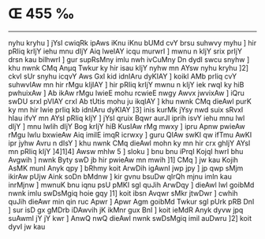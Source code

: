 # Œ 455 ‰
---
nyhu kryhu ] jYsI cwiqRk ipAws iKnu iKnu bUMd cvY brsu suhwvy myhu ] hir
pRIiq krIjY iehu mnu dIjY Aiq lweIAY icqu murwrI ] mwnu n kIjY srix
prIjY drsn kau bilhwrI ] gur supRsMny imlu nwh ivCuMny Dn dydI swcu
snyhw ] khu nwnk CMq Anµq Twkur ky hir isau kIjY nyhw mn AYsw nyhu
kryhu ]2] ckvI sUr snyhu icqvY Aws GxI kid idnIAru dyKIAY ] koikl
AMb prIiq cvY suhwvIAw mn hir rMgu kIjIAY ] hir pRIiq krIjY mwnu n
kIjY iek rwqI ky hiB pwhuixAw ] Ab ikAw rMgu lwieE mohu rcwieE nwgy
Awvx jwvixAw ] iQru swDU srxI pVIAY crxI Ab tUtis mohu ju ikqIAY ]
khu nwnk CMq dieAwl purK ky mn hir lwie prIiq kb idnIAru dyKIAY
]3] inis kurMk jYsy nwd suix sRvxI hIau ifvY mn AYsI pRIiq kIjY ] jYsI
qruix Bqwr aurJI iprih isvY iehu mnu lwl dIjY ] mnu lwlih dIjY Bog
krIjY hiB KusIAw rMg mwxy ] ipru Apnw pwieAw rMgu lwlu bxwieAw Aiq
imilE imqR icrwxy ] guru QIAw swKI qw ifTmu AwKI ipr jyhw Avru n dIsY
] khu nwnk CMq dieAwl mohn ky mn hir crx ghIjY AYsI mn pRIiq kIjY
]4]1]4] Awsw mhlw 5 ] sloku ] bnu bnu iPrqI KojqI hwrI bhu
Avgwih ] nwnk Byty swD jb hir pwieAw mn mwih ]1] CMq ] jw kau
Kojih AsMK munI Anyk qpy ] bRhmy koit ArwDih igAwnI jwp jpy ] jp
qwp sMjm ikirAw pUjw Aink soDn bMdnw ] kir gvnu bsuDw qIrQh mjnu
imln kau inrMjnw ] mwnuK bnu iqnu psU pMKI sgl quJih ArwDqy ]
dieAwl lwl goibMd nwnk imlu swDsMgiq hoie gqy ]1] koit ibsn Avqwr
sMkr jtwDwr ] cwhih quJih dieAwr min qin ruc Apwr ] Apwr Agm
goibMd Twkur sgl pUrk pRB DnI ] sur isD gx gMDrb iDAwvih jK ikMnr
gux BnI ] koit ieMdR Anyk dyvw jpq suAwmI jY jY kwr ] AnwQ nwQ
dieAwl nwnk swDsMgiq imil auDwru ]2] koit dyvI jw kau
####
